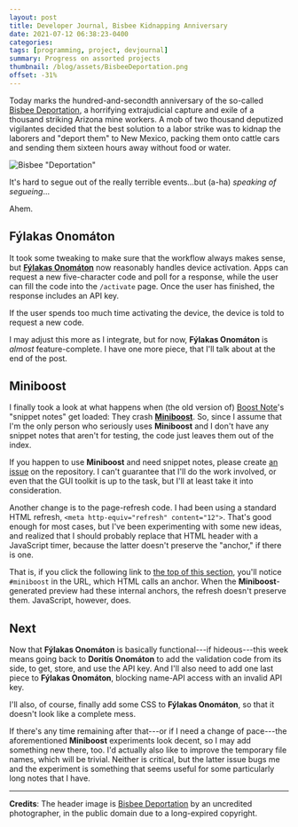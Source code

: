 ```yaml
---
layout: post
title: Developer Journal, Bisbee Kidnapping Anniversary
date: 2021-07-12 06:38:23-0400
categories:
tags: [programming, project, devjournal]
summary: Progress on assorted projects
thumbnail: /blog/assets/BisbeeDeportation.png
offset: -31%
---
```


Today marks the hundred-and-secondth anniversary of the so-called [Bisbee Deportation](https://en.wikipedia.org/wiki/Bisbee_Deportation), a horrifying extrajudicial capture and exile of a thousand striking Arizona mine workers.  A mob of two thousand deputized vigilantes decided that the best solution to a labor strike was to kidnap the laborers and "deport them" to New Mexico, packing them onto cattle cars and sending them sixteen hours away without food or water.

![Bisbee "Deportation"](/blog/assets/BisbeeDeportation.png "Bisbee 'Deportation'")

It's hard to segue out of the really terrible events...but (a-ha) *speaking of segueing*...

Ahem.

## Fýlakas Onomáton

It took some tweaking to make sure that the workflow always makes sense, but [**Fýlakas Onomáton**](https://github.com/jcolag/fylakas-onomaton/) now reasonably handles device activation.  Apps can request a new five-character code and poll for a response, while the user can fill the code into the `/activate` page.  Once the user has finished, the response includes an API key.

If the user spends too much time activating the device, the device is told to request a new code.

I may adjust this more as I integrate, but for now, **Fýlakas Onomáton** is *almost* feature-complete.  I have one more piece, that I'll talk about at the end of the post.

## Miniboost

I finally took a look at what happens when (the old version of) [Boost Note](https://boostnote.io/)'s "snippet notes" get loaded:  They crash [**Miniboost**](https://github.com/jcolag/Miniboost).  So, since I assume that I'm the only person who seriously uses **Miniboost** and I don't have any snippet notes that aren't for testing, the code just leaves them out of the index.

If you happen to use **Miniboost** and need snippet notes, please create [an issue](https://github.com/jcolag/Miniboost/issues) on the repository.  I can't guarantee that I'll do the work involved, or even that the GUI toolkit is up to the task, but I'll at least take it into consideration.

Another change is to the page-refresh code.  I had been using a standard HTML refresh, `<meta http-equiv="refresh" content="12">`.  That's good enough for most cases, but I've been experimenting with some new ideas, and realized that I should probably replace that HTML header with a JavaScript timer, because the latter doesn't preserve the "anchor," if there is one.

That is, if you click the following link to [the top of this section](#miniboost), you'll notice `#miniboost` in the URL, which HTML calls an anchor.  When the **Miniboost**-generated preview had these internal anchors, the refresh doesn't preserve them.  JavaScript, however, does.

## Next

Now that **Fýlakas Onomáton** is basically functional---if hideous---this week means going back to **Doritís Onomáton** to add the validation code from its side, to get, store, and use the API key.  And I'll also need to add one last piece to **Fýlakas Onomáton**, blocking name-API access with an invalid API key.

I'll also, of course, finally add some CSS to **Fýlakas Onomáton**, so that it doesn't look like a complete mess.

If there's any time remaining after that---or if I need a change of pace---the aforementioned **Miniboost** experiments look decent, so I may add something new there, too.  I'd actually also like to improve the temporary file names, which will be trivial.  Neither is critical, but the latter issue bugs me and the experiment is something that seems useful for some particularly long notes that I have.

* * *

**Credits**:  The header image is [Bisbee Deportation](https://commons.wikimedia.org/wiki/File:BisbeeDeportation.jpg) by an uncredited photographer, in the public domain due to a long-expired copyright.
